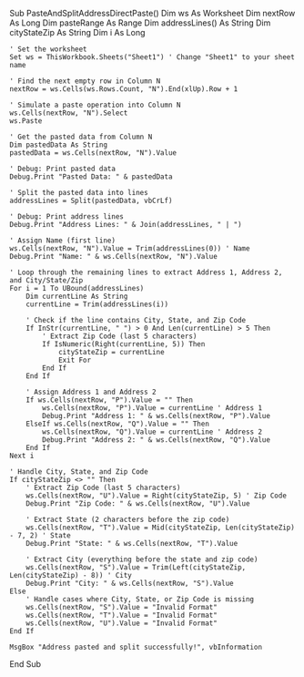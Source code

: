 Sub PasteAndSplitAddressDirectPaste()
    Dim ws As Worksheet
    Dim nextRow As Long
    Dim pasteRange As Range
    Dim addressLines() As String
    Dim cityStateZip As String
    Dim i As Long
    
    ' Set the worksheet
    Set ws = ThisWorkbook.Sheets("Sheet1") ' Change "Sheet1" to your sheet name
    
    ' Find the next empty row in Column N
    nextRow = ws.Cells(ws.Rows.Count, "N").End(xlUp).Row + 1
    
    ' Simulate a paste operation into Column N
    ws.Cells(nextRow, "N").Select
    ws.Paste
    
    ' Get the pasted data from Column N
    Dim pastedData As String
    pastedData = ws.Cells(nextRow, "N").Value
    
    ' Debug: Print pasted data
    Debug.Print "Pasted Data: " & pastedData
    
    ' Split the pasted data into lines
    addressLines = Split(pastedData, vbCrLf)
    
    ' Debug: Print address lines
    Debug.Print "Address Lines: " & Join(addressLines, " | ")
    
    ' Assign Name (first line)
    ws.Cells(nextRow, "N").Value = Trim(addressLines(0)) ' Name
    Debug.Print "Name: " & ws.Cells(nextRow, "N").Value
    
    ' Loop through the remaining lines to extract Address 1, Address 2, and City/State/Zip
    For i = 1 To UBound(addressLines)
        Dim currentLine As String
        currentLine = Trim(addressLines(i))
        
        ' Check if the line contains City, State, and Zip Code
        If InStr(currentLine, " ") > 0 And Len(currentLine) > 5 Then
            ' Extract Zip Code (last 5 characters)
            If IsNumeric(Right(currentLine, 5)) Then
                cityStateZip = currentLine
                Exit For
            End If
        End If
        
        ' Assign Address 1 and Address 2
        If ws.Cells(nextRow, "P").Value = "" Then
            ws.Cells(nextRow, "P").Value = currentLine ' Address 1
            Debug.Print "Address 1: " & ws.Cells(nextRow, "P").Value
        ElseIf ws.Cells(nextRow, "Q").Value = "" Then
            ws.Cells(nextRow, "Q").Value = currentLine ' Address 2
            Debug.Print "Address 2: " & ws.Cells(nextRow, "Q").Value
        End If
    Next i
    
    ' Handle City, State, and Zip Code
    If cityStateZip <> "" Then
        ' Extract Zip Code (last 5 characters)
        ws.Cells(nextRow, "U").Value = Right(cityStateZip, 5) ' Zip Code
        Debug.Print "Zip Code: " & ws.Cells(nextRow, "U").Value
        
        ' Extract State (2 characters before the zip code)
        ws.Cells(nextRow, "T").Value = Mid(cityStateZip, Len(cityStateZip) - 7, 2) ' State
        Debug.Print "State: " & ws.Cells(nextRow, "T").Value
        
        ' Extract City (everything before the state and zip code)
        ws.Cells(nextRow, "S").Value = Trim(Left(cityStateZip, Len(cityStateZip) - 8)) ' City
        Debug.Print "City: " & ws.Cells(nextRow, "S").Value
    Else
        ' Handle cases where City, State, or Zip Code is missing
        ws.Cells(nextRow, "S").Value = "Invalid Format"
        ws.Cells(nextRow, "T").Value = "Invalid Format"
        ws.Cells(nextRow, "U").Value = "Invalid Format"
    End If
    
    MsgBox "Address pasted and split successfully!", vbInformation
End Sub